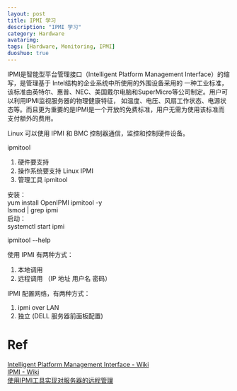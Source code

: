 ```yaml
---
layout: post
title: IPMI 学习
description: "IPMI 学习"
category: Hardware
avatarimg:
tags: [Hardware, Monitoring, IPMI]
duoshuo: true
---
```


> 
IPMI是智能型平台管理接口（Intelligent Platform Management Interface）的缩写，是管理基于 Intel结构的企业系统中所使用的外围设备采用的
一种工业标准，该标准由英特尔、惠普、NEC、美国戴尔电脑和SuperMicro等公司制定。用户可以利用IPMI监视服务器的物理健康特征，
如温度、电压、风扇工作状态、电源状态等。而且更为重要的是IPMI是一个开放的免费标准，用户无需为使用该标准而支付额外的费用。

Linux 可以使用 IPMI 和 BMC 控制器通信，监控和控制硬件设备。
  
ipmitool
  1. 硬件要支持
  2. 操作系统要支持  Linux IPMI
  3. 管理工具 ipmitool
  
安装：  
yum install OpenIPMI ipmitool -y  
lsmod | grep ipmi  
启动：  
systemctl start ipmi  

ipmitool --help  
  
使用 IPMI 有两种方式：
  1. 本地调用 
  2. 远程调用 （IP 地址 用户名 密码）
  
IPMI 配置网络，有两种方式：
  1. ipmi over LAN
  2. 独立  (DELL 服务器前面板配置)

# Ref
[Intelligent Platform Management Interface - Wiki](https://en.wikipedia.org/wiki/Intelligent_Platform_Management_Interface)  
[IPMI - Wiki](https://zh.wikipedia.org/wiki/IPMI)  
[使用IPMI工具实现对服务器的远程管理](http://servers.pconline.com.cn/evaluating/0808/1385312_all.html)  

